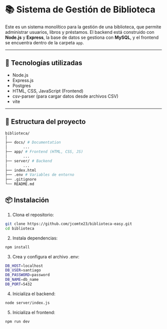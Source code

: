 # 📚 Sistema de Gestión de Biblioteca

Este es un sistema monolítico para la gestión de una biblioteca, que permite administrar usuarios, libros y préstamos. El backend está construido con **Node.js** y **Express**, la base de datos se gestiona con **MySQL**, y el frontend se encuentra dentro de la carpeta `app`.

---

## 🚀 Tecnologías utilizadas

- Node.js
- Express.js
- Postgres
- HTML, CSS, JavaScript (Frontend)
- csv-parser (para cargar datos desde archivos CSV)
- vite

---

## 📁 Estructura del proyecto
```bash
biblioteca/
│
├── docs/ # Documentation
│       ...
├── app/ # Frontend (HTML, CSS, JS)
│       ...
├── server/ # Backend
│       ...
├── index.html 
├── .env # Variables de entorno
├── .gitignore
└── README.md
```

## 📦 Instalación

1. Clona el repositorio:

```bash
git clone https://github.com/jcomte23/biblioteca-easy.git
cd biblioteca
```
2. Instala dependencias:

```bash
npm install
```

3. Crea y configura el archivo .env:

```bash
DB_HOST=localhost
DB_USER=santiago
DB_PASSWORD=password
DB_NAME=db_name
DB_PORT=5432
```

4. Inicializa el backend:
```bash
node server/index.js
```

5. Inicializa el frontend:
```bash
npm run dev
```

